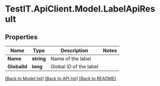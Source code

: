 # TestIT.ApiClient.Model.LabelApiResult

## Properties

Name | Type | Description | Notes
------------ | ------------- | ------------- | -------------
**Name** | **string** | Name of the label | 
**GlobalId** | **long** | Global ID of the label | 

[[Back to Model list]](../README.md#documentation-for-models) [[Back to API list]](../README.md#documentation-for-api-endpoints) [[Back to README]](../README.md)

